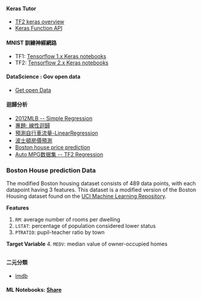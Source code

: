 #### Keras Tutor
* [TF2 keras overview](https://github.com/jumbokh/nknu-class/blob/main/notebooks/001_keras_overview.ipynb)
* [Keras Function API](https://github.com/jumbokh/nknu-class/blob/main/notebooks/002_keras_function.ipynb)
#### MNIST 訓練神經網路
* TF1: [Tensorflow 1.x Keras notebooks](https://github.com/jumbokh/nknu-class/blob/main/notebooks/01_1_%E6%A8%99%E6%BA%96%E7%A5%9E%E7%B6%93%E7%B6%B2%E8%B7%AF%E5%81%9A%E6%89%8B%E5%AF%AB%E8%BE%A8%E8%AD%98%EF%BC%88MNIST%EF%BC%89.ipynb)
* TF2: [Tensorflow 2.x Keras notebooks](https://github.com/jumbokh/nknu-class/blob/main/notebooks/DL_TF2_Ch01_Workshop_TensorFlow_2_0_Environment_Setup_and_Testing.ipynb)
#### DataScience : Gov open data
* [Get open Data](https://github.com/jumbokh/nknu-class/blob/main/notebooks/Get_openData.ipynb)
#### 迴歸分析
* [2012MLB -- Simple Regression](https://github.com/jumbokh/nknu-class/blob/main/notebooks/simple_regression.ipynb)
* [專題: 線性迴歸](https://github.com/jumbokh/nknu-class/blob/main/notebooks/5_6%E5%B0%88%E9%A1%8C_%E7%B7%9A%E6%80%A7%E5%9B%9E%E6%AD%B8.ipynb)
* [預測自行車流量-LinearRegression](https://github.com/jumbokh/nknu-class/blob/main/notebooks/%E9%A0%90%E6%B8%AC%E8%87%AA%E8%A1%8C%E8%BB%8A%E6%B5%81%E9%87%8F_LinearRegression.ipynb)
* [波士頓房價預測](https://github.com/jumbokh/nknu-class/blob/main/notebooks/predicting_house_prices.ipynb)
* [Boston house price prediction](https://github.com/jumbokh/nknu-class/blob/main/notebooks/boston_house_price_prediction.ipynb)
* [Auto MPG数据集 -- TF2 Regression](https://github.com/jumbokh/nknu-class/blob/main/notebooks/105_example_regression.ipynb)
### Boston House prediction Data
The modified Boston housing dataset consists of 489 data points, with each datapoint having 3 features. This dataset is a modified version of the Boston Housing dataset found on the [UCI Machine Learning Repository](https://archive.ics.uci.edu/ml/machine-learning-databases/housing/).

**Features**
1.  `RM`: average number of rooms per dwelling
2. `LSTAT`: percentage of population considered lower status
3. `PTRATIO`: pupil-teacher ratio by town

**Target Variable**
4. `MEDV`: median value of owner-occupied homes
##
#### 二元分類
* [imdb](https://github.com/jumbokh/nknu-class/blob/main/notebooks/imdb_dataset_by_tensorflow_2_0.ipynb)
#### ML Notebooks: [Share](https://drive.google.com/drive/folders/1H4dgIs8jaoW0Amf2kU791Ajl0rE_TozD?usp=sharing)
